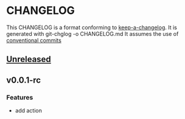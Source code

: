 # CHANGELOG

This CHANGELOG is a format conforming to [keep-a-changelog](https://github.com/olivierlacan/keep-a-changelog). 
It is generated with git-chglog -o CHANGELOG.md
It assumes the use of [conventional commits](https://www.conventionalcommits.org/)

<a name="unreleased"></a>
## [Unreleased]


<a name="v0.0.1-rc"></a>
## v0.0.1-rc
### Features
- add action


[Unreleased]: https://github.com/CestusIO/action-install-release/compare/v0.0.1-rc...HEAD
